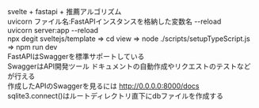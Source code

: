 svelte + fastapi + 推薦アルゴリズム<br>
uvicorn ファイル名:FastAPIインスタンスを格納した変数名 --reload<br>
uvicorn server:app --reload<br>
npx degit sveltejs/template => cd view => node ./scripts/setupTypeScript.js => npm run dev<br>
FastAPIはSwaggerを標準サポートしている<br>
SwaggerはAPI開発ツール ドキュメントの自動作成やリクエストのテストなどが行える<br>
作成したAPIのSwaggerを見るには http://0.0.0.0:8000/docs<br>
sqlite3.connect()はルートディレクトリ直下にdbファイルを作成する<br>